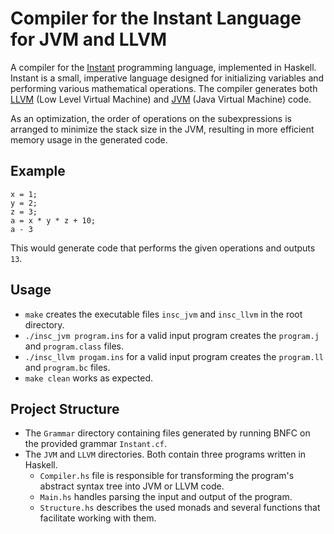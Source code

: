 # Compiler for the Instant Language for JVM and LLVM

A compiler for the [Instant](https://www.mimuw.edu.pl/~ben/Zajecia/Mrj2023/instant-en.html) programming language, implemented in Haskell. Instant is a small, imperative language designed for initializing variables and performing various mathematical operations. The compiler generates both [LLVM](https://en.wikipedia.org/wiki/LLVM) (Low Level Virtual Machine) and [JVM](https://en.wikipedia.org/wiki/Java_virtual_machine) (Java Virtual Machine) code.

As an optimization, the order of operations on the subexpressions is arranged to minimize the stack size in the JVM, resulting in more efficient memory usage in the generated code.

## Example
```
x = 1;
y = 2;
z = 3;
a = x * y * z + 10;
a - 3
```
This would generate code that performs the given operations and outputs `13`.

## Usage

* `make` creates the executable files `insc_jvm` and `insc_llvm` in the root directory.
* `./insc_jvm program.ins` for a valid input program creates the `program.j` and `program.class` files.
* `./insc_llvm progam.ins` for a valid input program creates the `program.ll` and `program.bc` files.
* `make clean` works as expected.

## Project Structure

* The `Grammar` directory containing files generated by running BNFC on the provided grammar `Instant.cf`.
* The `JVM` and `LLVM` directories. Both contain three programs written in Haskell.
  - `Compiler.hs` file is responsible for transforming the program's abstract syntax tree into JVM or LLVM code.
  - `Main.hs` handles parsing the input and output of the program.
  - `Structure.hs` describes the used monads and several functions that facilitate working with them.
